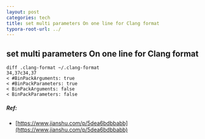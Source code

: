 ```yaml
---
layout: post
categories: tech
title: set multi parameters On one line for Clang format
typora-root-url: ../
---
```

## set multi parameters On one line for Clang format

```shell
diff .clang-format ~/.clang-format 
34,37c34,37
< #BinPackArguments: true
< #BinPackParameters: true
< BinPackArguments: false
< BinPackParameters: false
```



##### Ref:

- [https://www.jianshu.com/p/5dea6bdbbabb](https://www.jianshu.com/p/5dea6bdbbabb)

